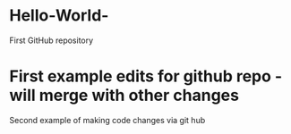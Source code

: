 # Hello-World-
First GitHub repository
# First example edits for github repo - will merge with other changes
Second example of making code changes via git hub
